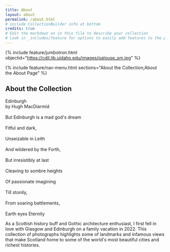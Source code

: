 ```yaml
---
title: About
layout: about
permalink: /about.html
# include CollectionBuilder info at bottom
credits: true
# Edit the markdown on in this file to describe your collection
# Look in _includes/feature for options to easily add features to the page
---
```


{% include feature/jumbotron.html objectid="https://cdil.lib.uidaho.edu/images/palouse_sm.jpg" %}

{% include feature/nav-menu.html sections="About the Collection;About the About Page" %}

## About the Collection
Edinburgh 
<br> by Hugh MacDiarmid <br/>
<br> But Edinburgh is a mad god's dream <br/>
<br> Fitful and dark, <br/>
<br> Unseizable in Leith <br/>
<br> And wildered by the Forth, <br/>
<br> But irresistibly at last <br/>
<br> Cleaving to sombre heights <br/>
<br> Of passionate imagining <br/>
<br> Till stonily, <br/>
<br> From soaring battlements, <br/>
<br> Earth eyes Eternity <br/>

As a Scottish history buff and Gothic architecture enthusiast, I first fell in love with Glasgow and Edinburgh on a family vacation in 2022. This collection of photographs highlights some of landmarks and infamous views that make Scotland home to some of the world's most beautiful cities and richest histories.



